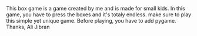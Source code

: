 This box game is a game created by me and is made for small kids. In this game, you have to press the boxes and it's totaly endless. make sure to play this simple yet unique game. Before playing, you have to add pygame.
Thanks, Ali Jibran
